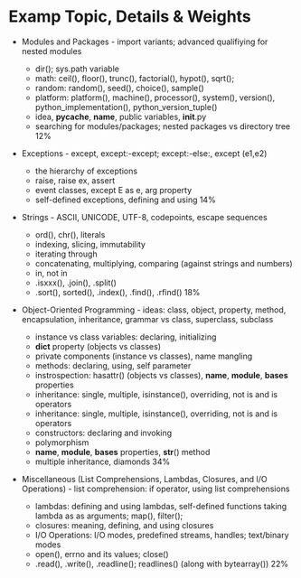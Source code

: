 # Examp Topic, Details & Weights
* Modules and Packages	- import variants; advanced qualifiying for nested modules
    - dir(); sys.path variable
    - math: ceil(), floor(), trunc(), factorial(), hypot(), sqrt(); 
    - random: random(), seed(), choice(), sample()
    - platform: platform(), machine(), processor(), system(), version(), python_implementation(), python_version_tuple()
    - idea, __pycache__, __name__, public variables, __init__.py
    - searching for modules/packages; nested packages vs directory tree	12%


* Exceptions	- except, except:-except; except:-else:, except (e1,e2)
    - the hierarchy of exceptions
    - raise, raise ex, assert
    - event classes, except E as e, arg property
    - self-defined exceptions, defining and using	14%

* Strings	- ASCII, UNICODE, UTF-8, codepoints, escape sequences
    - ord(), chr(), literals
    - indexing, slicing, immutability
    - iterating through
    - concatenating, multiplying, comparing (against strings and numbers)
    - in, not in
    - .isxxx(), .join(), .split()
    - .sort(), sorted(), .index(), .find(), .rfind()	18%


* Object-Oriented Programming	- ideas: class, object, property, method, encapsulation, inheritance, grammar vs class, superclass, subclass
    - instance vs class variables: declaring, initializing
    - __dict__ property (objects vs classes)
    - private components (instance vs classes), name mangling
    - methods: declaring, using, self parameter
    - instrospection: hasattr() (objects vs classes), __name__, __module__, __bases__ properties
    - inheritance: single, multiple, isinstance(), overriding, not is and is operators
    - inheritance: single, multiple, isinstance(), overriding, not is and is operators
    - constructors: declaring and invoking
    - polymorphism
    - __name__, __module__, __bases__ properties, __str__() method
    - multiple inheritance, diamonds	34%

* Miscellaneous (List Comprehensions, Lambdas, Closures, and I/O Operations) 	- list comprehension: if operator, using list comprehensions
    - lambdas: defining and using lambdas, self-defined functions taking lambda as as arguments; map(), filter();
    - closures: meaning, defining, and using closures
    - I/O Operations: I/O modes, predefined streams, handles; text/binary modes
    - open(), errno and its values; close()
    - .read(), .write(), .readline(); readlines() (along with bytearray())	22%